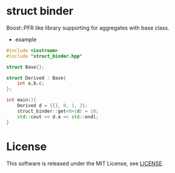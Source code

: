 # struct binder

Boost::PFR like library supporting for aggregates with base class.

* example
```c++
#include <iostream>
#include "struct_binder.hpp"

struct Base{};

struct Derived : Base{
    int a,b,c;
};

int main(){
    Derived d = {{}, 0, 1, 2};
    struct_binder::get<0>(d) = 10;
    std::cout << d.a << std::endl;
}
```

# License
This software is released under the MIT License, see [LICENSE](LICENSE).
